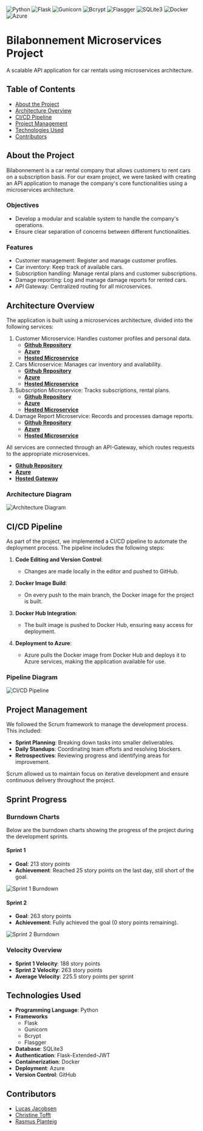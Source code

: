 ![Python](https://img.shields.io/badge/Python-3.9-blue) 
![Flask](https://img.shields.io/badge/Flask-2.0-blue) 
![Gunicorn](https://img.shields.io/badge/Gunicorn-Enabled-blue) 
![Bcrypt](https://img.shields.io/badge/Bcrypt-Enabled-blue) 
![Flasgger](https://img.shields.io/badge/Flasgger-Enabled-blue) 
![SQLite3](https://img.shields.io/badge/SQLite3-v3.36.0-blue) 
![Docker](https://img.shields.io/badge/Docker-Enabled-blue) 
![Azure](https://img.shields.io/badge/Azure-Enabled-blue)
# Bilabonnement Microservices Project
A scalable API application for car rentals using microservices architecture.

## Table of Contents
- [About the Project](#about-the-project)
- [Architecture Overview](#architecture-overview)
- [CI/CD Pipeline](#cicd-pipeline)
- [Project Management](#project-management)
- [Technologies Used](#technologies-used)
- [Contributors](#contributors)

## About the Project
Bilabonnement is a car rental company that allows customers to rent cars on a subscription basis. 
For our exam project, we were tasked with creating an API application to manage the company's core functionalities using a microservices architecture.

### Objectives
- Develop a modular and scalable system to handle the company's operations.
- Ensure clear separation of concerns between different functionalities.

### Features
- Customer management: Register and manage customer profiles.
- Car inventory: Keep track of available cars.
- Subscription handling: Manage rental plans and customer subscriptions.
- Damage reporting: Log and manage damage reports for rented cars.
- API Gateway: Centralized routing for all microservices.


## Architecture Overview
The application is built using a microservices architecture, divided into the following services:

1. Customer Microservice: Handles customer profiles and personal data.
   - [**Github Repository**](https://github.com/ITA23-Studiegruppe-D-Bilabonnement/Customer-microservice)
   - [**Azure**](https://portal.azure.com/#@stud.kea.dk/resource/subscriptions/fa4e99f2-bbe7-4cca-b3ca-46e70febed28/resourceGroups/Eksamensprojekt-BIlabonnement/providers/Microsoft.Web/sites/Customer-microservice/appServices)
   - [**Hosted Microservice**](https://customer-microservice-b4dsccfkbffjh5cv.northeurope-01.azurewebsites.net)
2. Cars Microservice: Manages car inventory and availability.
   - [**Github Repository**](https://github.com/ITA23-Studiegruppe-D-Bilabonnement/Cars-microservice)
   - [**Azure**](https://portal.azure.com/#@stud.kea.dk/resource/subscriptions/fa4e99f2-bbe7-4cca-b3ca-46e70febed28/resourceGroups/Eksamensprojekt-BIlabonnement/providers/Microsoft.Web/sites/Cars-microservice/appServices)
   - [**Hosted Microservice**](https://cars-microservice-a7g2hqakb2cjffef.northeurope-01.azurewebsites.net)
3. Subscription Microservice: Tracks subscriptions, rental plans.
   - [**Github Repository**](https://github.com/ITA23-Studiegruppe-D-Bilabonnement/Subscription-microservice)
   - [**Azure**](https://portal.azure.com/#@stud.kea.dk/resource/subscriptions/fa4e99f2-bbe7-4cca-b3ca-46e70febed28/resourceGroups/Eksamensprojekt-BIlabonnement/providers/Microsoft.Web/sites/Subscription-microservice/appServices)
   - [**Hosted Microservice**](https://subscription-microservice-gxbuenczgcd5hfe4.northeurope-01.azurewebsites.net)
4. Damage Report Microservice: Records and processes damage reports.
   - [**Github Repository**](https://github.com/ITA23-Studiegruppe-D-Bilabonnement/Damage-report-microservice)
   - [**Azure**](https://portal.azure.com/#@stud.kea.dk/resource/subscriptions/fa4e99f2-bbe7-4cca-b3ca-46e70febed28/resourceGroups/Eksamensprojekt-BIlabonnement/providers/Microsoft.Web/sites/damagereport-microservice/appServices)
   - [**Hosted Microservice**](https://damagereport-microservice-gpfchac2c4c9hzdc.northeurope-01.azurewebsites.net)

All services are connected through an API-Gateway, which routes requests to the appropriate microservices.
   - [**Github Repository**](https://github.com/ITA23-Studiegruppe-D-Bilabonnement/API-gateway)
   - [**Azure**](https://portal.azure.com/#@stud.kea.dk/resource/subscriptions/fa4e99f2-bbe7-4cca-b3ca-46e70febed28/resourcegroups/Eksamensprojekt-BIlabonnement/providers/Microsoft.Web/sites/API-gatewayservice/appServices)
   - [**Hosted Gateway**](https://api-gatewayservice-cbc0dydhctg9g0hk.northeurope-01.azurewebsites.net)

### Architecture Diagram
![Architecture Diagram](https://github.com/ITA23-Studiegruppe-D-Bilabonnement/.github/blob/cab92c4659e9e3df3c68fee52ff1bae972b7b31f/Arkitekturdiagram%20v2.png)

## CI/CD Pipeline

As part of the project, we implemented a CI/CD pipeline to automate the deployment process. The pipeline includes the following steps:

1. **Code Editing and Version Control**:
   - Changes are made locally in the editor and pushed to GitHub.

2. **Docker Image Build**:
   - On every push to the main branch, the Docker image for the project is built.

3. **Docker Hub Integration**:
   - The built image is pushed to Docker Hub, ensuring easy access for deployment.

4. **Deployment to Azure**:
   - Azure pulls the Docker image from Docker Hub and deploys it to Azure services, making the application available for use.

### Pipeline Diagram
![CI/CD Pipeline](https://github.com/ITA23-Studiegruppe-D-Bilabonnement/.github/blob/cab92c4659e9e3df3c68fee52ff1bae972b7b31f/Deployment%20process.png)

## Project Management

We followed the Scrum framework to manage the development process. This included:
- **Sprint Planning**: Breaking down tasks into smaller deliverables.
- **Daily Standups**: Coordinating team efforts and resolving blockers.
- **Retrospectives**: Reviewing progress and identifying areas for improvement.

Scrum allowed us to maintain focus on iterative development and ensure continuous delivery throughout the project.

## Sprint Progress

### Burndown Charts

Below are the burndown charts showing the progress of the project during the development sprints.

#### Sprint 1
- **Goal**: 213 story points
- **Achievement**: Reached 25 story points on the last day, still short of the goal.

![Sprint 1 Burndown](https://github.com/ITA23-Studiegruppe-D-Bilabonnement/.github/blob/a6455d506332c9d50bfbf6e7464ba5cffc6868ce/Sprint%201%20(%20Burndown%20chart%20).png)

#### Sprint 2
- **Goal**: 263 story points
- **Achievement**: Fully achieved the goal (0 story points remaining).

![Sprint 2 Burndown](https://github.com/ITA23-Studiegruppe-D-Bilabonnement/.github/blob/a6455d506332c9d50bfbf6e7464ba5cffc6868ce/Sprint%202%20(%20Burndown%20chart%20).png)


### Velocity Overview
- **Sprint 1 Velocity**: 188 story points  
- **Sprint 2 Velocity**: 263 story points  
- **Average Velocity**: 225.5 story points per sprint

## Technologies Used
- **Programming Language**: Python
- **Frameworks**
   - Flask
   - Gunicorn
   - Bcrypt
   - Flasgger
- **Database**: SQLite3
- **Authentication**: Flask-Extended-JWT
- **Containerization**: Docker
- **Deployment**: Azure
- **Version Control**: GitHub


## Contributors
- [Lucas Jacobsen](https://github.com/LucasFJ-2023)
- [Christine Tofft](https://github.com/christinetofft)
- [Rasmus Planteig](https://github.com/Planteig1)

